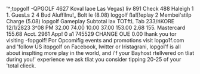 '^;topgolf -QPGOLF 4627 Koval laoe Las Vegas) liv 891 Check 488 Haleìgh 1 1. GuesLs 2 4 Bud Aluffllnu!„ Bolt le (8.08) loggolf ßa![!eplay 2 Membei'stilp Charge (5.08) lopgolf Gameplay Subtotal lax TOTftL Tab 233/ńKORE 12/1/2823 3^08 PM 32.00 74.00 10.00 37.00 153.00 2.68 155. Mastercard 155.68 Acct. 2961 App! 0 a1 745529 CHANGE OUE 0.00 Ihank you tor visiting -fopgolf! Por Opcomifig events and promotions visit lopgo1f.com and 'follow US itopgolf on Facebook, Iwitter or Iristagrani, lopgol'f is all about insplting more play in the world, and i'f your Bayhost rtellvered on tliat during you!' experience we ask tliat you consider tipping 20-25 of your 'total clieck.